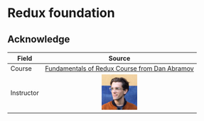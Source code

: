 # Redux foundation

## Acknowledge

| Field      | Source                                                                                                                                  |
| ---------- | --------------------------------------------------------------------------------------------------------------------------------------- |
| Course     | [Fundamentals of Redux Course from Dan Abramov](https://egghead.io/courses/fundamentals-of-redux-course-from-dan-abramov-bd5cc867)      |
| Instructor | <div align="center"><img src="/readme_assets/avatar_dan-abramov.jpg" style="weight:80px; height:80px" alt="Dan Abrmov's avatar"/></div> |
